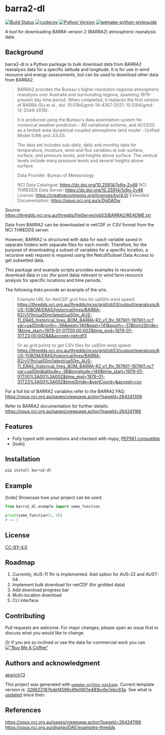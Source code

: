 # barra2-dl

[![Build Status](https://github.com/akarich73/barra2-dl/workflows/test/badge.svg?branch=master&event=push)](https://github.com/akarich73/barra2-dl/actions?query=workflow%3Atest)
[![codecov](https://codecov.io/gh/akarich73/barra2-dl/branch/master/graph/badge.svg)](https://codecov.io/gh/akarich73/barra2-dl)
[![Python Version](https://img.shields.io/pypi/pyversions/barra2-dl.svg)](https://pypi.org/project/barra2-dl/)
[![wemake-python-styleguide](https://img.shields.io/badge/style-wemake-000000.svg)](https://github.com/wemake-services/wemake-python-styleguide)

A tool for downloading BARRA version 2 (BARRA2) atmospheric reanalysis data.

## Background

barra2-dl is a Python package to bulk download data from
BARRA2 reanalysis data for a specific latitude and longitude. It is for use in 
wind resource and energy assessments, but can be used to download other data from BARRA2.

> BARRA2 provides the Bureau's higher resolution regional atmospheric reanalysis
> over Australia and surrounding regions, spanning 1979-present day time period.
> When completed, it replaces the first version of BARRA (Su et al.,
> doi: 10.5194/gmd-14-4357-2021; 10.5194/gmd-12-2049-2019).
>
>It is produced using the Bureau's data assimilation system for numerical weather
> prediction - 4D variational scheme, and ACCESS as a limited-area dynamical
> coupled atmosphere-land model - Unified Model (UM) and JULES.
>
>The data set includes sub-daily, daily and monthly data for temperature,
> moisture, wind and flux variables at sub-surface, surface, and pressure levels,
> and heights above surface. The vertical levels include many pressure levels and
> several heights above surface.
>
>Data Provider: Bureau of Meteorology
>
>NCI Data Catalogue: https://dx.doi.org/10.25914/1x6g-2v48
>NCI THREDDS Data Server: https://dx.doi.org/10.25914/1x6g-2v48
>License: https://creativecommons.org/licenses/by/4.0/
>Extended Documentation: https://opus.nci.org.au/x/DgDADw

Source: https://thredds.nci.org.au/thredds/fileServer/ob53/BARRA2/README.txt

Data from BARRA2 can be downloaded in netCDF or CSV format from the NCI THREDDS server.

However, BARRA2 is structured with data for each variable saved in separate folders with separate files for each month. 
Therefore, for the purpose of downloading a subset of variables for a specific location, 
a recursive web request is required using the NetcdfSubset Data Access to get subsetted data.

This package and example scripts provides examples to recursively download data in csv (for point data) relevant to wind farm resource analysis for
specific locations and time periods. 

The following links provide an example of the urls:

>
>Example URL for NetCDF grid files for ua50m wind speed:
> https://thredds.nci.org.au/thredds/ncss/grid/ob53/output/reanalysis/AUS-11/BOM/ERA5/historical/hres/BARRA-R2/v1/1hr/ua50m/latest/ua50m_AUS-11_ERA5_historical_hres_BOM_BARRA-R2_v1_1hr_197901-197901.nc?var=ua50m&north=-36&west=140&east=141&south=-37&horizStride=1&time_start=1979-01-01T00:00:00Z&time_end=1979-01-31T23:00:00Z&&&accept=netcdf3
>
>Or as grid points to get CSV files for ua50m wind speed:
>https://thredds.nci.org.au/thredds/ncss/grid/ob53/output/reanalysis/AUS-11/BOM/ERA5/historical/hres/BARRA-R2/v1/1hr/ua50m/latest/ua50m_AUS-11_ERA5_historical_hres_BOM_BARRA-R2_v1_1hr_197901-197901.nc?var=ua50m&latitude=-36&longitude=140&time_start=1979-01-01T00%3A00%3A00Z&time_end=1979-01-31T23%3A00%3A00Z&timeStride=&vertCoord=&accept=csv

For a full list of BARRA2 variables refer to the BARRA2 FAQ:
https://opus.nci.org.au/pages/viewpage.action?pageId=264241306

Refer to BARRA2 documentation for further details:
https://opus.nci.org.au/pages/viewpage.action?pageId=264241166

## Features

- Fully typed with annotations and checked with mypy, [PEP561 compatible](https://www.python.org/dev/peps/pep-0561/)
- [todo]

## Installation

```bash
pip install barra2-dl
```

## Example

[todo] Showcase how your project can be used:

```python
from barra2_dl.example import some_function

print(some_function(3, 4))
# => 7
```

## License

[CC-BY-4.0](https://github.com/akarich73/barra2-dl/blob/master/LICENSE)


## Roadmap
1) Currently, AUS-11 1hr is implemented. Add option for AUS-22 and AUST-04
2) Implement bulk download for netCDF (for gridded data) 
3) Add download progress bar
4) Multi-location download
5) CLI interface

## Contributing
Pull requests are welcome. For major changes, please open an issue first to discuss what you would like to change.

Or if you are so inclined or use the data for commercial work you can 
[!["Buy Me A Coffee"](https://www.buymeacoffee.com/assets/img/custom_images/orange_img.png)](https://www.buymeacoffee.com/richardgledhill)

## Authors and acknowledgment

[akarich73](https://github.com/akarich73)

This project was generated with [`wemake-python-package`](https://github.com/wemake-services/wemake-python-package). Current template version is: [326622187bdef4596c6fe0901e481bc6e7ebc93a](https://github.com/wemake-services/wemake-python-package/tree/326622187bdef4596c6fe0901e481bc6e7ebc93a). See what is [updated](https://github.com/wemake-services/wemake-python-package/compare/326622187bdef4596c6fe0901e481bc6e7ebc93a...master) since then.

## References

https://opus.nci.org.au/pages/viewpage.action?pageId=264241166
https://opus.nci.org.au/display/DAE/examples-thredds
